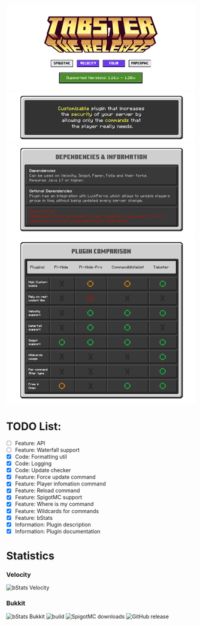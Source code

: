 ![head](.github/assets/TabsterPage-Head.png)
![welcome](.github/assets/TabsterPage-Welcome.png)
![dependencies](.github/assets/TabsterPage-Dependencies.png)
![comparison](.github/assets/TabsterPage-Comparison.png)

# TODO List:

- [ ] Feature: API
- [ ] Feature: Waterfall support
- [x] Code: Formatting util
- [x] Code: Logging
- [x] Code: Update checker
- [x] Feature: Force update command
- [x] Feature: Player infomation command
- [x] Feature: Reload command
- [x] Feature: SpigotMC support
- [x] Feature: Where is my command
- [x] Feature: Wildcards for commands
- [x] Feature: bStats
- [x] Information: Plugin description
- [x] Information: Plugin documentation

# Statistics

### Velocity

![bStats Velocity](https://bstats.org/signatures/velocity/tabster.svg)

### Bukkit

![bStats Bukkit](https://bstats.org/signatures/bukkit/tabster.svg)
![build](https://img.shields.io/github/actions/workflow/status/whereareiam/Tabster/development.yml) ![SpigotMC downloads](https://pluginbadges.glitch.me/api/v1/dl/downloads-limegreen.svg?spigot=114999&github=whereareiam%2FTabster&style=flat) ![GitHub release](https://img.shields.io/github/v/release/whereareiam/Tabster)